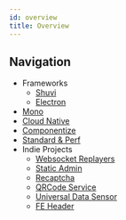 ```yaml
---
id: overview
title: Overview
---
```


## Navigation

* Frameworks
  + [Shuvi](frameworks/shuvi/overview)
  + [Electron](frameworks/electron/overview)
* [Mono](mono/overview)
* [Cloud Native](cloud-native/overview)
* [Componentize](componentize/overview)
* [Standard & Perf](standard/i18n/cms-guide)
* Indie Projects
  + [Websocket Replayers](indie-projects/ws-replayer)
  + [Static Admin](indie-projects/static-admin)
  + [Recaptcha](indie-projects/recaptcha)
  + [QRCode Service](indie-projects/QRcode-service)
  + [Universal Data Sensor](indie-projects/universal-data-sensor)
  + [FE Header](indie-projects/FE-header)



